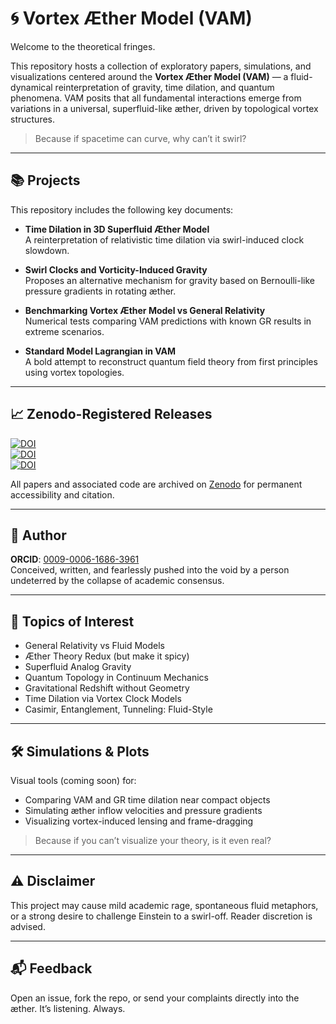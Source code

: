 # 🌀 Vortex Æther Model (VAM)

Welcome to the theoretical fringes.

This repository hosts a collection of exploratory papers, simulations, and visualizations centered around the **Vortex Æther Model (VAM)** — a fluid-dynamical reinterpretation of gravity, time dilation, and quantum phenomena. VAM posits that all fundamental interactions emerge from variations in a universal, superfluid-like æther, driven by topological vortex structures.

> Because if spacetime can curve, why can’t it swirl?

---

## 📚 Projects

This repository includes the following key documents:

- **Time Dilation in 3D Superfluid Æther Model**  
  A reinterpretation of relativistic time dilation via swirl-induced clock slowdown.

- **Swirl Clocks and Vorticity-Induced Gravity**  
  Proposes an alternative mechanism for gravity based on Bernoulli-like pressure gradients in rotating æther.

- **Benchmarking Vortex Æther Model vs General Relativity**  
  Numerical tests comparing VAM predictions with known GR results in extreme scenarios.

- **Standard Model Lagrangian in VAM**  
  A bold attempt to reconstruct quantum field theory from first principles using vortex topologies.

---

## 📈 Zenodo-Registered Releases

[![DOI](https://zenodo.org/badge/DOI/10.5281/zenodo.15566101.svg)](https://doi.org/10.5281/zenodo.15566101)  
[![DOI](https://zenodo.org/badge/DOI/10.5281/zenodo.15566319.svg)](https://doi.org/10.5281/zenodo.15566319)  
[![DOI](https://zenodo.org/badge/DOI/10.5281/zenodo.15566336.svg)](https://doi.org/10.5281/zenodo.15566336)

All papers and associated code are archived on [Zenodo](https://zenodo.org/) for permanent accessibility and citation.

---

## 🔬 Author

**ORCID**: [0009-0006-1686-3961](https://orcid.org/0009-0006-1686-3961)  
Conceived, written, and fearlessly pushed into the void by a person undeterred by the collapse of academic consensus.

---

## 🧠 Topics of Interest

- General Relativity vs Fluid Models
- Æther Theory Redux (but make it spicy)
- Superfluid Analog Gravity
- Quantum Topology in Continuum Mechanics
- Gravitational Redshift without Geometry
- Time Dilation via Vortex Clock Models
- Casimir, Entanglement, Tunneling: Fluid-Style

---

## 🛠️ Simulations & Plots

Visual tools (coming soon) for:
- Comparing VAM and GR time dilation near compact objects
- Simulating æther inflow velocities and pressure gradients
- Visualizing vortex-induced lensing and frame-dragging

> Because if you can’t visualize your theory, is it even real?

---

## ⚠️ Disclaimer

This project may cause mild academic rage, spontaneous fluid metaphors, or a strong desire to challenge Einstein to a swirl-off. Reader discretion is advised.

---

## 📬 Feedback

Open an issue, fork the repo, or send your complaints directly into the æther. It’s listening. Always.